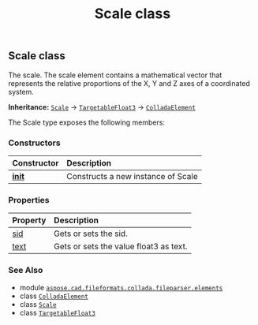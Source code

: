 ﻿---
title: Scale class
second_title: Aspose.CAD for Python via .NET API References
description: 
type: docs
weight: 910
url: /aspose.cad.fileformats.collada.fileparser.elements/scale/
is_root: false
---

## Scale class

The scale.
The scale element contains a mathematical vector that represents the relative proportions of the X, Y and Z axes of a coordinated system.



**Inheritance:** [`Scale`](/cad/python-net/aspose.cad.fileformats.collada.fileparser.elements/scale) → 
[`TargetableFloat3`](/cad/python-net/aspose.cad.fileformats.collada.fileparser.elements/targetablefloat3) → 
[`ColladaElement`](/cad/python-net/aspose.cad.fileformats.collada.fileparser.elements/colladaelement)



The Scale type exposes the following members:

### Constructors
| Constructor | Description |
| :- | :- |
| [__init__](/cad/python-net/aspose.cad.fileformats.collada.fileparser.elements/scale/__init__/#) | Constructs a new instance of Scale |


### Properties
| Property | Description |
| :- | :- |
| [sid](/cad/python-net/aspose.cad.fileformats.collada.fileparser.elements/scale/sid) | Gets or sets the sid. |
| [text](/cad/python-net/aspose.cad.fileformats.collada.fileparser.elements/scale/text) | Gets or sets the value float3 as text. |



### See Also
* module [`aspose.cad.fileformats.collada.fileparser.elements`](..)
* class [`ColladaElement`](/cad/python-net/aspose.cad.fileformats.collada.fileparser.elements/colladaelement)
* class [`Scale`](/cad/python-net/aspose.cad.fileformats.collada.fileparser.elements/scale)
* class [`TargetableFloat3`](/cad/python-net/aspose.cad.fileformats.collada.fileparser.elements/targetablefloat3)
